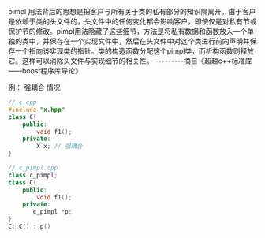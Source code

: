 pimpl 用法背后的思想是把客户与所有关于类的私有部分的知识隔离开。由于客户是依赖于类的头文件的，头文件中的任何变化都会影响客户，即使仅是对私有节或保护节的修改。pimpl用法隐藏了这些细节，方法是将私有数据和函数放入一个单独的类中，并保存在一个实现文件中，然后在头文件中对这个类进行前向声明并保存一个指向该实现类的指针。类的构造函数分配这个pimpl类，而析构函数则释放它。这样可以消除头文件与实现细节的相关性。
---------摘自《超越c++标准库——boost程序库导论》

例： 强耦合 情况


```c++
// c.cpp
#include "x.hpp"
class C{
    public:
        void f1();
    private:
        X x; // 强耦合
}

// c_pimpl.cpp
class c_pimpl;
class C{
    public:
        void f1();
    private:
       c_pimpl *p;
}
C::C() : p()

```
